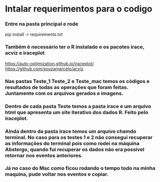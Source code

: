 # Intalar requerimentos para o codigo

### Entre na pasta principal e rode
pip install -r requirements.txt

### Também é necessário ter o R instalado e os pacotes irace, acviz e iraceplot 
https://auto-optimization.github.io/iraceplot/
https://github.com/souzamarcelo/acviz

### Nas pastas Teste_1 Teste_2 e Teste_mac temos os códigos e resultados de todas as operações que foram feitas. Juntamente com os arquivos gerados e imagens.

### Dentro de cada pasta Teste temos a pasta irace e um arquivo html que apresenta um site iterativo dos dados R. Feito pelo iraceplot.

### Ainda dentro da pasta irace temos um arquivo chamdo terminal. No caso para os testes 1 e 2 não consegui recuperar as informações do terminal pois como rodei na máquina Abstergo, quando fui recuperar os dados não era possivel retornar nos eventos anteriores.

### Já no caso do Mac como ficou rodando o tempo todo na minha maquina, pude voltar nos eventos e copiar.